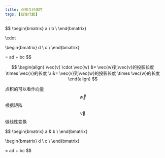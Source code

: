 ```yaml
---
title: 点积与对偶性
tags: [线性代数]
---
```


$$
\begin{bmatrix}
a \\
b \\
\end{bmatrix}

\cdot

\begin{bmatrix}
d \\
c \\
\end{bmatrix}

= ad + bc
$$

$$
\begin{align}
\vec{v} \cdot \vec{w} &= \vec{w}到\vec{v}的投影长度 \times \vec{v}的长度 \\
                      &= \vec{v}到\vec{w}的投影长度 \times \vec{w}的长度
\end{align}
$$

点积的可以看作向量$$ \vec{w} $$根据矩阵$$ \vec{v} $$做线性变换

$$
\begin{bmatrix}
a & b \\
\end{bmatrix}

\begin{bmatrix}
d \\
c \\
\end{bmatrix}

= ad + bc
$$

